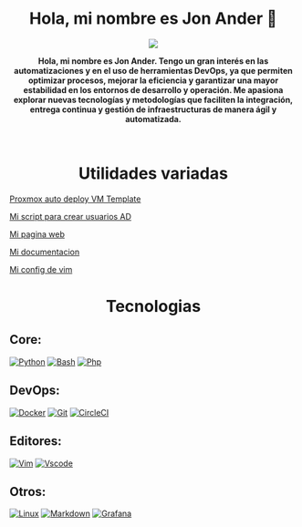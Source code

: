 <h1 align="center">Hola, mi nombre es Jon Ander 👋</h1>

<p align="center">
<a href="https://www.linkedin.com/in/jon-ander-mateos-martinez/" title="LinkedIn - Jon"><img src="https://img.shields.io/badge/-Jon Ander-0072b1?style=flat&logo=Linkedin&logoColor=white" /></a>
</p>
<p align="center"><b>
Hola, mi nombre es Jon Ander. Tengo un gran interés en las automatizaciones y en el uso de herramientas DevOps, ya que permiten optimizar procesos, mejorar la eficiencia y garantizar una mayor estabilidad en los entornos de desarrollo y operación. Me apasiona explorar nuevas tecnologías y metodologías que faciliten la integración, entrega continua y gestión de infraestructuras de manera ágil y automatizada.
</b></p>
<br>
<h1 align="center">Utilidades variadas</h1>

[Proxmox auto deploy VM Template](https://github.com/Lucoberto/deploy-cloudinit-ubunutu-proxmox)

[Mi script para crear usuarios AD](https://github.com/Lucoberto/AD_user_creation)

[Mi pagina web](https://lucoberto.github.io/lucoberto-web/)

[Mi documentacion](https://github.com/Lucoberto/documentacion)

[Mi config de vim](https://github.com/Lucoberto/my-vim-conf)



<h1 align="center">Tecnologias</h1>

## Core:
[![Python](https://img.shields.io/badge/python-0d5470?style=for-the-badge&logo=python&logoColor=0d5470&labelColor=101010)]()
[![Bash](https://img.shields.io/badge/bash-green?style=for-the-badge&logo=gnubash&logoColor=green&labelColor=101010)]()
[![Php](https://img.shields.io/badge/php-blue?style=for-the-badge&logo=php&logoColor=blue&labelColor=101010)]()

## DevOps:
[![Docker](https://img.shields.io/badge/docker-blue?style=for-the-badge&logo=docker&logoColor=blue&labelColor=101010)]()
[![Git](https://img.shields.io/badge/git-orange?style=for-the-badge&logo=git&logoColor=orange&labelColor=101010)]()
[![CircleCI](https://img.shields.io/badge/circleci-black?style=for-the-badge&logo=circleci&logoColor=343434&labelColor=101010)]()

## Editores:
[![Vim](https://img.shields.io/badge/vim-179e19?style=for-the-badge&logo=vim&logoColor=179e19&labelColor=101010)]()
[![Vscode](https://img.shields.io/badge/vscode-128cce?style=for-the-badge&logo=vscode&logoColor=128cce&labelColor=101010)]()

## Otros:
[![Linux](https://img.shields.io/badge/Linux-yellow?style=for-the-badge&logo=linux&logoColor=yellow&labelColor=101010)]()
[![Markdown](https://img.shields.io/badge/markdown-white?style=for-the-badge&logo=markdown&logoColor=white&labelColor=101010)]()
[![Grafana](https://img.shields.io/badge/grafana-ce841c?style=for-the-badge&logo=grafana&logoColor=ce841c&labelColor=101010)]()

</br>

